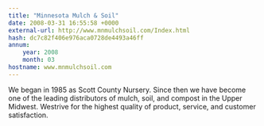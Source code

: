 ```yaml
---
title: "Minnesota Mulch & Soil"
date: 2008-03-31 16:55:58 +0000
external-url: http://www.mnmulchsoil.com/Index.html
hash: dc7c82f406e976aca0728de4493a46ff
annum:
    year: 2008
    month: 03
hostname: www.mnmulchsoil.com
---
```


We began in 1985 as Scott County Nursery. Since then we have become one of the leading distributors of mulch, soil, and compost in the Upper Midwest. Westrive for the highest quality of product, service, and customer satisfaction.
